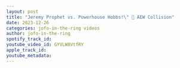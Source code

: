 ```yaml
---
layout: post
title: "Jeremy Prophet vs. Powerhouse Hobbs!\" 🌟 AEW Collision"
date: 2023-12-26
categories: jofo-in-the-ring videos
author: jofo-in-the-ring
spotify_track_id: 
youtube_video_id: GYVLW8VtfRY
apple_track_id: 
youtube_metadata: 
---
```

